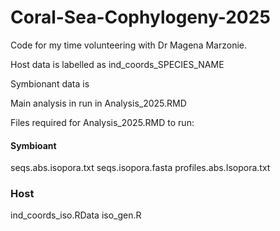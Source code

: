 # Coral-Sea-Cophylogeny-2025
Code for my time volunteering with Dr Magena Marzonie.

Host data is labelled as ind_coords_SPECIES_NAME

Symbionant data is 

Main analysis in run in Analysis_2025.RMD

Files required for Analysis_2025.RMD to run:
#### Symbioant
seqs.abs.isopora.txt
seqs.isopora.fasta
profiles.abs.Isopora.txt

### Host

ind_coords_iso.RData
iso_gen.R
